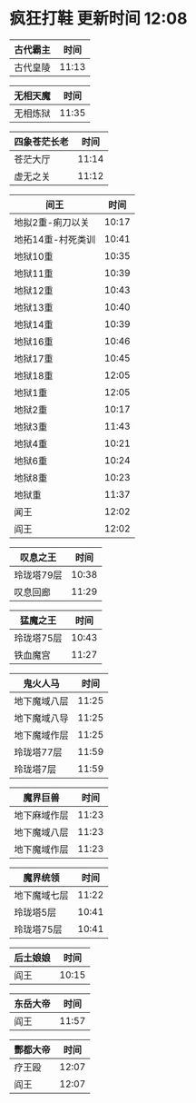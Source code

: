 # 疯狂打鞋 更新时间 12:08

| 古代霸主   | 时间    |
|--------|-------|
| 古代皇陵 | 11:13 |

| 无相天魔   | 时间    |
|--------|-------|
| 无相炼狱 | 11:35 |

| 四象苍茫长老   | 时间    |
|--------|-------|
| 苍茫大厅 | 11:14 |
| 虚无之关 | 11:12 |

| 间王   | 时间    |
|--------|-------|
| 地拟2重-痢刀以关 | 10:17 |
| 地拓14重-村死类训 | 10:41 |
| 地狱10重 | 10:35 |
| 地狱11重 | 10:39 |
| 地狱12重 | 10:43 |
| 地狱13重 | 10:40 |
| 地狱14重 | 10:39 |
| 地狱16重 | 10:46 |
| 地狱17重 | 10:45 |
| 地狱18重 | 12:05 |
| 地狱1重 | 12:05 |
| 地狱2重 | 10:17 |
| 地狱3重 | 11:43 |
| 地狱4重 | 10:21 |
| 地狱6重 | 10:24 |
| 地狱8重 | 10:23 |
| 地狱重 | 11:37 |
| 闻王 | 12:02 |
| 阎王 | 12:02 |

| 叹息之王   | 时间    |
|--------|-------|
| 玲珑塔79层 | 10:38 |
| 叹息回廊 | 11:29 |

| 猛魔之王   | 时间    |
|--------|-------|
| 玲珑塔75层 | 10:43 |
| 铁血魔宫 | 11:27 |

| 鬼火人马   | 时间    |
|--------|-------|
| 地下魔域八层 | 11:25 |
| 地下魔域八导 | 11:25 |
| 地下魔域作层 | 11:25 |
| 玲珑塔77层 | 11:59 |
| 玲珑塔7层 | 11:59 |

| 魔界巨兽   | 时间    |
|--------|-------|
| 地下麻域作层 | 11:23 |
| 地下魔域八层 | 11:23 |
| 地下魔域作层 | 11:23 |

| 魔界统领   | 时间    |
|--------|-------|
| 地下魔域七层 | 11:22 |
| 玲珑塔5层 | 10:41 |
| 玲珑塔75层 | 10:41 |

| 后土娘娘   | 时间    |
|--------|-------|
| 阎王 | 10:15 |

| 东岳大帝   | 时间    |
|--------|-------|
| 阎王 | 11:57 |

| 酆都大帝   | 时间    |
|--------|-------|
| 疗王殴 | 12:07 |
| 阎王 | 12:07 |